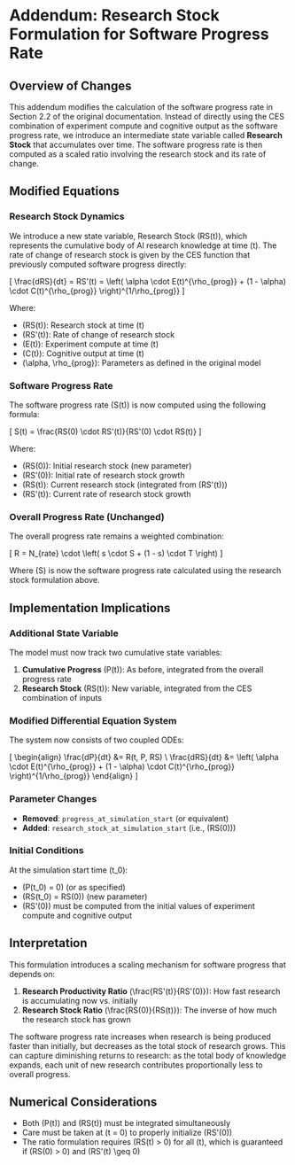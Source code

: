 # Addendum: Research Stock Formulation for Software Progress Rate

## Overview of Changes

This addendum modifies the calculation of the software progress rate in Section 2.2 of the original documentation. Instead of directly using the CES combination of experiment compute and cognitive output as the software progress rate, we introduce an intermediate state variable called **Research Stock** that accumulates over time. The software progress rate is then computed as a scaled ratio involving the research stock and its rate of change.

## Modified Equations

### Research Stock Dynamics

We introduce a new state variable, Research Stock \(RS(t)\), which represents the cumulative body of AI research knowledge at time \(t\). The rate of change of research stock is given by the CES function that previously computed software progress directly:

\[
\frac{dRS}{dt} = RS'(t) = \left( \alpha \cdot E(t)^{\rho_{prog}} + (1 - \alpha) \cdot C(t)^{\rho_{prog}} \right)^{1/\rho_{prog}}
\]

Where:
- \(RS(t)\): Research stock at time \(t\)
- \(RS'(t)\): Rate of change of research stock
- \(E(t)\): Experiment compute at time \(t\)
- \(C(t)\): Cognitive output at time \(t\)
- \(\alpha, \rho_{prog}\): Parameters as defined in the original model

### Software Progress Rate

The software progress rate \(S(t)\) is now computed using the following formula:

\[
S(t) = \frac{RS(0) \cdot RS'(t)}{RS'(0) \cdot RS(t)}
\]

Where:
- \(RS(0)\): Initial research stock (new parameter)
- \(RS'(0)\): Initial rate of research stock growth
- \(RS(t)\): Current research stock (integrated from \(RS'(t)\))
- \(RS'(t)\): Current rate of research stock growth

### Overall Progress Rate (Unchanged)

The overall progress rate remains a weighted combination:

\[
R = N_{rate} \cdot \left( s \cdot S + (1 - s) \cdot T \right)
\]

Where \(S\) is now the software progress rate calculated using the research stock formulation above.

## Implementation Implications

### Additional State Variable

The model must now track two cumulative state variables:
1. **Cumulative Progress** \(P(t)\): As before, integrated from the overall progress rate
2. **Research Stock** \(RS(t)\): New variable, integrated from the CES combination of inputs

### Modified Differential Equation System

The system now consists of two coupled ODEs:

\[
\begin{align}
\frac{dP}{dt} &= R(t, P, RS) \\
\frac{dRS}{dt} &= \left( \alpha \cdot E(t)^{\rho_{prog}} + (1 - \alpha) \cdot C(t)^{\rho_{prog}} \right)^{1/\rho_{prog}}
\end{align}
\]

### Parameter Changes

- **Removed**: `progress_at_simulation_start` (or equivalent)
- **Added**: `research_stock_at_simulation_start` (i.e., \(RS(0)\))

### Initial Conditions

At the simulation start time \(t_0\):
- \(P(t_0) = 0\) (or as specified)
- \(RS(t_0) = RS(0)\) (new parameter)
- \(RS'(0)\) must be computed from the initial values of experiment compute and cognitive output

## Interpretation

This formulation introduces a scaling mechanism for software progress that depends on:

1. **Research Productivity Ratio** \(\frac{RS'(t)}{RS'(0)}\): How fast research is accumulating now vs. initially
2. **Research Stock Ratio** \(\frac{RS(0)}{RS(t)}\): The inverse of how much the research stock has grown

The software progress rate increases when research is being produced faster than initially, but decreases as the total stock of research grows. This can capture diminishing returns to research: as the total body of knowledge expands, each unit of new research contributes proportionally less to overall progress.

## Numerical Considerations

- Both \(P(t)\) and \(RS(t)\) must be integrated simultaneously
- Care must be taken at \(t = 0\) to properly initialize \(RS'(0)\)
- The ratio formulation requires \(RS(t) > 0\) for all \(t\), which is guaranteed if \(RS(0) > 0\) and \(RS'(t) \geq 0\)